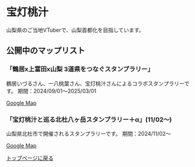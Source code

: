 # 宝灯桃汁

山梨県のご当地VTuberで、山梨首都化を目指しています。

## 公開中のマップリスト

### 「鶴居x上富田x山梨 3道県をつなぐスタンプラリー」

鶴居いづるさん、一八桃葉さん、宝灯桃汁さんによるコラボスタンプラリーです。
期間：2024/09/01～2025/03/01

[Google Map](https://maps.app.goo.gl/XzMNRuBkKnQnHpy89)

### 「宝灯桃汁と巡る北杜八ヶ岳スタンプラリー＋α」(11/02～)

山梨県北杜市で開催されるスタンプラリーです。
期間：2024/11/02～

[Google Map](https://maps.app.goo.gl/E6te5KXRCUTsayyp7)


[トップページに戻る](../../../README.md)
